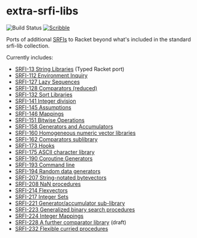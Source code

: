 extra-srfi-libs
===============

![Build Status](https://github.com/shawnw/racket-extra-srfi-libs/actions/workflows/ci.yml/badge.svg)
[![Scribble](https://img.shields.io/badge/Docs-Scribble-blue.svg)](https://pkg-build.racket-lang.org/doc/extra-srfi-libs@extra-srfi-libs/index.html)

Ports of additional [SRFIs](https://srfi.schemers.org/) to Racket
beyond what's included in the standard srfi-lib collection.

Currently includes:

* [SRFI-13 String Libraries](https://srfi.schemers.org/srfi-13/srfi-13.html) (Typed Racket port)
* [SRFI-112 Environment Inquiry](https://srfi.schemers.org/srfi-112/srfi-112.html)
* [SRFI-127 Lazy Sequences](https://srfi.schemers.org/srfi-127/srfi-127.html)
* [SRFI-128 Comparators (reduced)](https://srfi.schemers.org/srfi-128/srfi-128.html)
* [SRFI-132 Sort Libraries](https://srfi.schemers.org/srfi-132/srfi-132.html)
* [SRFI-141 Integer division](https://srfi.schemers.org/srfi-141/srfi-141.html)
* [SRFI-145 Assumptions](https://srfi.schemers.org/srfi-145/srfi-145.html)
* [SRFI-146 Mappings](https://srfi.schemers.org/srfi-146/srfi-146.html)
* [SRFI-151 Bitwise Operations](https://srfi.schemers.org/srfi-151/srfi-151.html)
* [SRFI-158 Generators and Accumulators](https://srfi.schemers.org/srfi-158/srfi-158.html)
* [SRFI-160 Homogeneous numeric vector libraries](https://srfi.schemers.org/srfi-160/srfi-160.html)
* [SRFI-162 Comparators sublibrary](https://srfi.schemers.org/srfi-162/srfi-162.html)
* [SRFI-173 Hooks](https://srfi.schemers.org/srfi-173/srfi-173.html)
* [SRFI-175 ASCII character library](https://srfi.schemers.org/srfi-175/srfi-175.html)
* [SRFI-190 Coroutine Generators](https://srfi.schemers.org/srfi-190/srfi-190.html)
* [SRFI-193 Command line](https://srfi.schemers.org/srfi-193/srfi-193.html)
* [SRFI-194 Random data generators](https://srfi.schemers.org/srfi-194/srfi-194.html)
* [SRFI-207 String-notated bytevectors](https://srfi.schemers.org/srfi-207/srfi-207.html)
* [SRFI-208 NaN procedures](https://srfi.schemers.org/srfi-208/srfi-208.html)
* [SRFI-214 Flexvectors](https://srfi.schemers.org/srfi-214/srfi-214.html)
* [SRFI-217 Integer Sets](https://srfi.schemers.org/srfi-217/srfi-217.html)
* [SRFI-221 Generator/accumulator sub-library](https://srfi.schemers.org/srfi-221/srfi-221.html)
* [SRFI-223 Generalized binary search procedures](https://srfi.schemers.org/srfi-223/srfi-223.html)
* [SRFI-224 Integer Mappings](https://srfi.schemers.org/srfi-224/srfi-224.html)
* [SRFI-228 A further comparator library](https://srfi.schemers.org/srfi-228/srfi-228.html) (draft)
* [SRFI-232 Flexible curried procedures](https://srfi.schemers.org/srfi-232/srfi-232.html)
